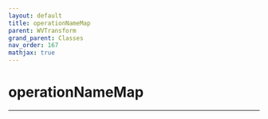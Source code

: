 ```yaml
---
layout: default
title: operationNameMap
parent: WVTransform
grand_parent: Classes
nav_order: 167
mathjax: true
---
```


#  operationNameMap




---


